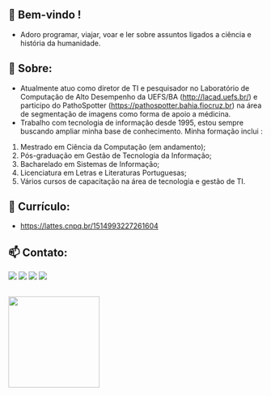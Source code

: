 ##  👋 Bem-vindo !
- Adoro programar, viajar, voar e ler sobre assuntos ligados a ciência e história da humanidade.


## 🌱 Sobre:
- Atualmente atuo como diretor de TI e pesquisador no Laboratório de Computação de Alto Desempenho da UEFS/BA (http://lacad.uefs.br/) e participo do PathoSpotter (https://pathospotter.bahia.fiocruz.br) na área de segmentação de imagens como forma de apoio a médicina.
- Trabalho com tecnologia de informação desde 1995, estou sempre buscando ampliar minha base de conhecimento. 
Minha formação inclui :
1. Mestrado em Ciência da Computação (em andamento); 
2. Pós-graduação em Gestão de Tecnologia da Informação; 
3. Bacharelado em Sistemas de Informação; 
4. Licenciatura em Letras e Literaturas Portuguesas; 
5. Vários cursos de capacitação na área de tecnologia e gestão de TI.

## 🎯 Currículo:
- https://lattes.cnpq.br/1514993227261604

## 📫 Contato:
<div>
     <a href="https://www.linkedin.com/in/mmstec" target="_blank"><img src="https://img.shields.io/badge/-LinkedIn-%230077B5?style=for-the-badge&logo=linkedin&logoColor=white" target="_blank"></a>  
     <a href="https://www.youtube.com/mmstec" target="_blank"><img src="https://img.shields.io/badge/YouTube-FF0000?style=for-the-badge&logo=youtube&logoColor=white" target="_blank"></a>
     <a href="https://instagram.com/mmstec" target="_blank"><img src="https://img.shields.io/badge/-Instagram-%23E4405F?style=for-the-badge&logo=instagram&logoColor=white" target="_blank"></a>
     <a href = "mailto:mmstec@gmail.com"><img src="https://img.shields.io/badge/Gmail-D14836?style=for-the-badge&logo=gmail&logoColor=white" target="_blank"></a>
</div>

 ##     
<div>
<a href="https://github.com/mmstec">
<img height="180em" src="https://github-readme-stats.vercel.app/api/top-langs/?username=mmstec&layout=compact&langs_count=7&theme=light"/>
</div>

